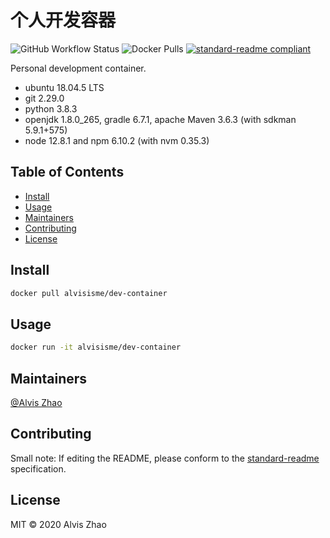 # 个人开发容器

![GitHub Workflow Status](https://img.shields.io/github/workflow/status/alvisisme/dev-container/Build%20and%20push%20docker%20images?label=GitHub%20Actions)
![Docker Pulls](https://img.shields.io/docker/pulls/alvisisme/dev-container)
[![standard-readme compliant](https://img.shields.io/badge/standard--readme-OK-green.svg)](https://github.com/RichardLitt/standard-readme)

Personal development container.

* ubuntu 18.04.5 LTS
* git 2.29.0
* python 3.8.3
* openjdk 1.8.0_265, gradle 6.7.1, apache Maven 3.6.3 (with sdkman 5.9.1+575)
* node 12.8.1 and npm 6.10.2 (with nvm 0.35.3)

## Table of Contents

- [Install](#install)
- [Usage](#usage)
- [Maintainers](#maintainers)
- [Contributing](#contributing)
- [License](#license)

## Install

```bash
docker pull alvisisme/dev-container
```

## Usage

```bash
docker run -it alvisisme/dev-container
```

## Maintainers

[@Alvis Zhao](https://github.com/alvisisme)

## Contributing

Small note: If editing the README, please conform to the [standard-readme](https://github.com/RichardLitt/standard-readme) specification.

## License

MIT © 2020 Alvis Zhao
